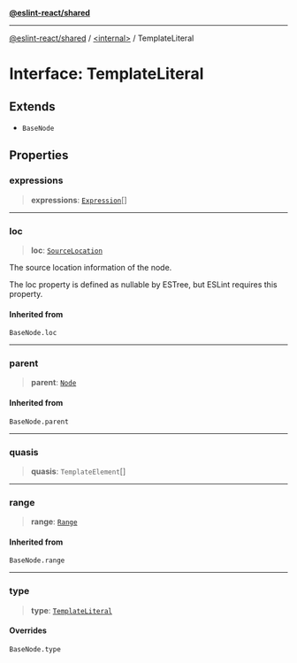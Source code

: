 [**@eslint-react/shared**](../../README.md)

***

[@eslint-react/shared](../../README.md) / [\<internal\>](../README.md) / TemplateLiteral

# Interface: TemplateLiteral

## Extends

- `BaseNode`

## Properties

### expressions

> **expressions**: [`Expression`](../type-aliases/Expression.md)[]

***

### loc

> **loc**: [`SourceLocation`](SourceLocation.md)

The source location information of the node.

The loc property is defined as nullable by ESTree, but ESLint requires this property.

#### Inherited from

`BaseNode.loc`

***

### parent

> **parent**: [`Node`](../type-aliases/Node.md)

#### Inherited from

`BaseNode.parent`

***

### quasis

> **quasis**: `TemplateElement`[]

***

### range

> **range**: [`Range`](../type-aliases/Range.md)

#### Inherited from

`BaseNode.range`

***

### type

> **type**: [`TemplateLiteral`](../README.md#templateliteral)

#### Overrides

`BaseNode.type`

